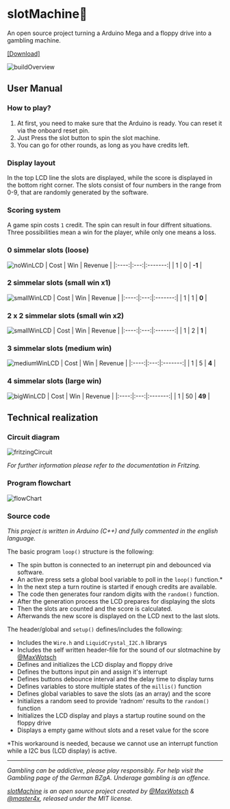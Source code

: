 # slotMachine🎰
An open source project turning a Arduino Mega and a floppy drive into a gambling machine.

[[Download]](https://github.com/master4x/slotMachine/releases/latest/download/slotMachine.ino)

![buildOverview](img/build.png)

## User Manual

### How to play?
1. At first, you need to make sure that the Arduino is ready. You can reset it via the onboard reset pin.
2. Just Press the slot button to spin the slot machine.
3. You can go for other rounds, as long as you have credits left.

### Display layout
In the top LCD line the slots are displayed, while the score is displayed in the bottom right corner.
The slots consist of four numbers in the range from 0-9, that are randomly generated by the software.

### Scoring system
A game spin costs `1` credit. The spin can result in four diffrent situations.
Three possibilities mean a win for the player, while only one means a loss.

### 0 simmelar slots (loose)
![noWinLCD](img/noWin.png)
| Cost | Win | Revenue |
|:----:|:---:|:-------:|
|   1  |  0  |  **-1** |

### 2 simmelar slots (small win x1)
![smallWinLCD](img/smallWin1.png)
| Cost | Win | Revenue |
|:----:|:---:|:-------:|
|   1  |  1  |  **0**  |

### 2 x 2 simmelar slots (small win x2)
![smallWinLCD](img/smallWin2.png)
| Cost | Win | Revenue |
|:----:|:---:|:-------:|
|   1  |  2  |  **1**  |

### 3 simmelar slots (medium win)
![mediumWinLCD](img/mediumWin.png)
| Cost | Win | Revenue |
|:----:|:---:|:-------:|
|   1  |  5  |  **4**  |

### 4 simmelar slots (large win)
![bigWinLCD](img/bigWin.png)
| Cost | Win | Revenue |
|:----:|:---:|:-------:|
|   1  |  50 |  **49** |

## Technical realization

### Circuit diagram
![fritzingCircuit](img/circuit.png)

*For further information please refer to the documentation in Fritzing.*

### Program flowchart
![flowChart](img/flowchart.png)

### Source code
*This project is written in Arduino (C++) and fully commented in the english language.*

The basic program `loop()` structure is the following:
- The spin button is connected to an ineterrupt pin and debounced via software.
- An active press sets a global bool variable to poll in the `loop()` function.*
- In the next step a turn routine is started if enough credits are available.
- The code then generates four random digits with the `random()` function.
- After the generation process the LCD prepares for displaying the slots
- Then the slots are counted and the score is calculated.
- Afterwands the new score is displayed on the LCD next to the last slots.

The header/global and `setup()` defines/includes the following:
- Includes the `Wire.h` and `LiquidCrystal_I2C.h` librarys
- Includes the self written header-file for the sound of our slotmachine by [@MaxWotsch](https://github.com/MaxWotsch)
- Defines and initializes the LCD display and floppy drive
- Defines the buttons input pin and assign it's interrupt
- Defines buttons debounce interval and the delay time to display turns
- Defines variables to store multiple states of the `millis()` function
- Defines global variables to save the slots (as an array) and the score
- Initializes a random seed to provide 'radnom' results to the `random()` function
- Initializes the LCD display and plays a startup routine sound on the floppy drive
- Displays a empty game without slots and a reset value for the score

*This workaround is needed, because we cannot use an interrupt function while a I2C bus (LCD display) is active.

----

*Gambling can be addictive, please play responsibly. For help visit the Gambling page of the German BZgA. Underage gambling is an offence.*

*[slotMachine](https://github.com/master4x/slotMachine) is an open source project created by [@MaxWotsch](https://github.com/MaxWotsch) & [@master4x](https://github.com/master4x), released under the MIT license.*

